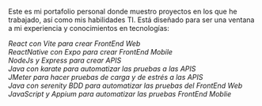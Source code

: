 Este es mi portafolio personal donde muestro proyectos en los que he trabajado, así como mis habilidades TI. Está diseñado para ser una ventana a mi experiencia y conocimientos en tecnologías:

*React con Vite para crear FrontEnd Web*  
*ReactNative con Expo para crear FrontEnd Mobile*  
*NodeJs y Express para crear APIS*  
*Java con karate para automatizar las pruebas a las APIS*  
*JMeter para hacer pruebas de carga y de estrés a las APIS*  
*Java con serenity BDD para automatizar las pruebas del FrontEnd Web*  
*JavaScript y Appium para automatizar las pruebas FrontEnd Moblie*  
